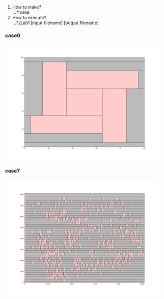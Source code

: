 1. How to make?  
...*make
2. How to execute?  
...*./Lab1 [input filename] [output filename]  
  
 ### case0  
 ![image](https://github.com/yoyojs200602/PDA/blob/main/Lab1/case0.png)  
   
 ### case7  
  ![image](https://github.com/yoyojs200602/PDA/blob/main/Lab1/case7.png)
